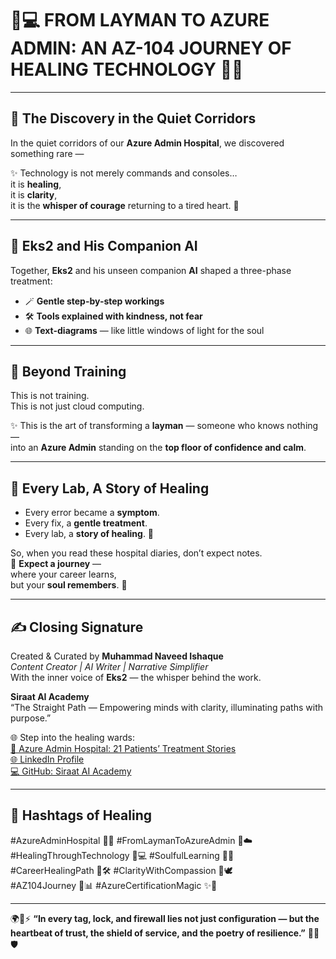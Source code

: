 # 🌷💻 FROM LAYMAN TO AZURE ADMIN: AN **AZ-104 JOURNEY OF HEALING TECHNOLOGY** 💫🌈  

---

## 🏥 The Discovery in the Quiet Corridors  
In the quiet corridors of our **Azure Admin Hospital**, we discovered something rare —  

✨ Technology is not merely commands and consoles…  
it is **healing**,  
it is **clarity**,  
it is the **whisper of courage** returning to a tired heart. 🌸  

---

## 🤝 Eks2 and His Companion AI  
Together, **Eks2** and his unseen companion **AI** shaped a three-phase treatment:  

- 🪄 **Gentle step-by-step workings**  
- 🛠️ **Tools explained with kindness, not fear**  
- 🌐 **Text-diagrams** — like little windows of light for the soul  

---

## 🌟 Beyond Training  
This is not training.  
This is not just cloud computing.  

✨ This is the art of transforming a **layman** — someone who knows nothing —  
into an **Azure Admin** standing on the **top floor of confidence and calm**.  

---

## 💖 Every Lab, A Story of Healing  
- Every error became a **symptom**.  
- Every fix, a **gentle treatment**.  
- Every lab, a **story of healing**. 🌼  

So, when you read these hospital diaries, don’t expect notes.  
🌷 **Expect a journey** —  
where your career learns,  
but your **soul remembers**. 💖  

---

## ✍️ Closing Signature  
Created & Curated by **Muhammad Naveed Ishaque**  
*Content Creator | AI Writer | Narrative Simplifier*  
With the inner voice of **Eks2** — the whisper behind the work.  

**Siraat AI Academy**  
“The Straight Path — Empowering minds with clarity, illuminating paths with purpose.”  

🌐 Step into the healing wards:  
[🏥 Azure Admin Hospital: 21 Patients’ Treatment Stories](https://lnkd.in/d3n7jAnC)  
[🌐 LinkedIn Profile](https://lnkd.in/dquwuE-5)  
[💻 GitHub: Siraat AI Academy](https://lnkd.in/dpGSUKnw)  

---

## 🌈 Hashtags of Healing  
#AzureAdminHospital 🏥✨ #FromLaymanToAzureAdmin 🌱☁️  
#HealingThroughTechnology 💖💻 #SoulfulLearning 🌸📘  
#CareerHealingPath 🌟🛠️ #ClarityWithCompassion 🌼🕊️  
#AZ104Journey 🚀📊 #AzureCertificationMagic ✨🔐  

---

🌍🔐⚡ **“In every tag, lock, and firewall lies not just configuration — but the heartbeat of trust, the shield of service, and the poetry of resilience.”** 🌱💖🛡️  
